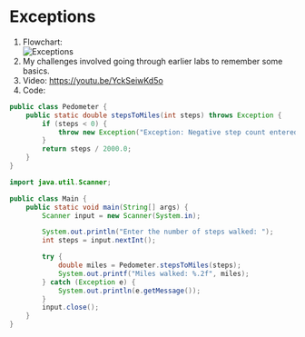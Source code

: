 # Exceptions

1. Flowchart:   
![Exceptions](https://github.com/user-attachments/assets/51c84f3c-c86e-4893-8a28-860a930aa7ba)
2. My challenges involved going through earlier labs to remember some basics.
3. Video: https://youtu.be/YckSeiwKd5o
4. Code:
```java
public class Pedometer {
    public static double stepsToMiles(int steps) throws Exception {
        if (steps < 0) {
            throw new Exception("Exception: Negative step count entered.");
        }
        return steps / 2000.0;
    }
}

import java.util.Scanner;

public class Main {
    public static void main(String[] args) {
        Scanner input = new Scanner(System.in);

        System.out.println("Enter the number of steps walked: ");
        int steps = input.nextInt();

        try {
            double miles = Pedometer.stepsToMiles(steps);
            System.out.printf("Miles walked: %.2f", miles);
        } catch (Exception e) {
            System.out.println(e.getMessage());
        }
        input.close();
    }
}
```
